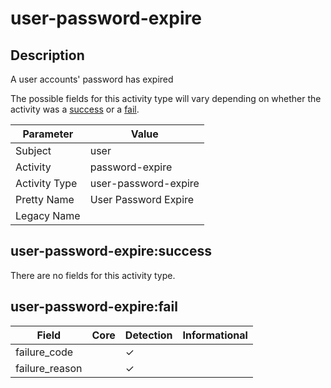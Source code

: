 user-password-expire
====================

Description
-----------
A user accounts' password has expired

The possible fields for this activity type will vary depending on whether the activity was a [success](#user-password-expiresuccess) or a [fail](#user-password-expirefail).

| Parameter     | Value                |
| ------------- | -------------------- |
| Subject       | user                 |
| Activity      | password-expire      |
| Activity Type | user-password-expire |
| Pretty Name   | User Password Expire |
| Legacy Name   |                      |

user-password-expire:success
----------------------------

There are no fields for this activity type.


user-password-expire:fail
-------------------------

| Field          | Core | Detection | Informational |
| -------------- | ---- | --------- | ------------- |
| failure_code   |      | &#10003;  |               |
| failure_reason |      | &#10003;  |               |